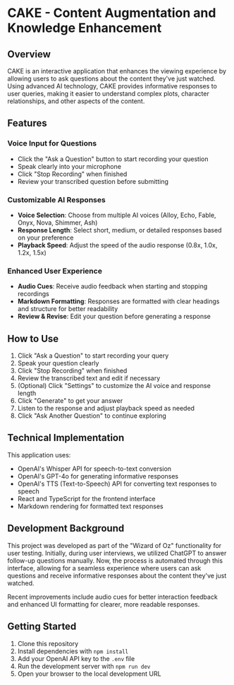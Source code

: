 # CAKE - Content Augmentation and Knowledge Enhancement

## Overview
CAKE is an interactive application that enhances the viewing experience by allowing users to ask questions about the content they've just watched. Using advanced AI technology, CAKE provides informative responses to user queries, making it easier to understand complex plots, character relationships, and other aspects of the content.

## Features

### Voice Input for Questions
- Click the "Ask a Question" button to start recording your question
- Speak clearly into your microphone
- Click "Stop Recording" when finished
- Review your transcribed question before submitting

### Customizable AI Responses
- **Voice Selection**: Choose from multiple AI voices (Alloy, Echo, Fable, Onyx, Nova, Shimmer, Ash)
- **Response Length**: Select short, medium, or detailed responses based on your preference
- **Playback Speed**: Adjust the speed of the audio response (0.8x, 1.0x, 1.2x, 1.5x)

### Enhanced User Experience
- **Audio Cues**: Receive audio feedback when starting and stopping recordings
- **Markdown Formatting**: Responses are formatted with clear headings and structure for better readability
- **Review & Revise**: Edit your question before generating a response

## How to Use

1. Click "Ask a Question" to start recording your query
2. Speak your question clearly
3. Click "Stop Recording" when finished
4. Review the transcribed text and edit if necessary
5. (Optional) Click "Settings" to customize the AI voice and response length
6. Click "Generate" to get your answer
7. Listen to the response and adjust playback speed as needed
8. Click "Ask Another Question" to continue exploring

## Technical Implementation

This application uses:
- OpenAI's Whisper API for speech-to-text conversion
- OpenAI's GPT-4o for generating informative responses
- OpenAI's TTS (Text-to-Speech) API for converting text responses to speech
- React and TypeScript for the frontend interface
- Markdown rendering for formatted text responses

## Development Background

This project was developed as part of the "Wizard of Oz" functionality for user testing. Initially, during user interviews, we utilized ChatGPT to answer follow-up questions manually. Now, the process is automated through this interface, allowing for a seamless experience where users can ask questions and receive informative responses about the content they've just watched.

Recent improvements include audio cues for better interaction feedback and enhanced UI formatting for clearer, more readable responses.

## Getting Started

1. Clone this repository
2. Install dependencies with `npm install`
3. Add your OpenAI API key to the `.env` file
4. Run the development server with `npm run dev`
5. Open your browser to the local development URL 
